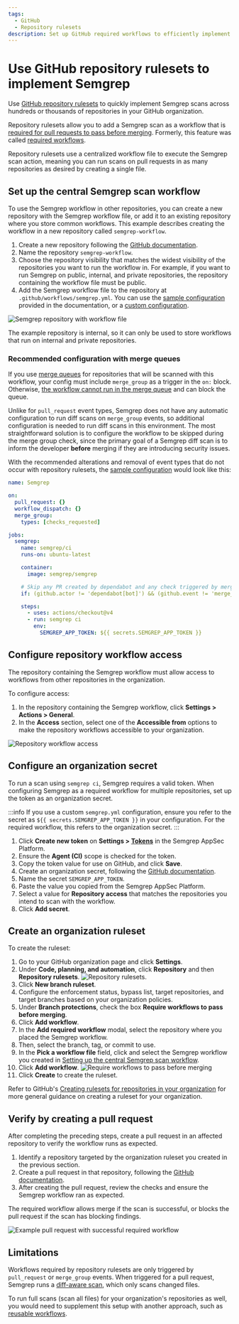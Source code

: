 ```yaml
---
tags:
  - GitHub
  - Repository rulesets
description: Set up GitHub required workflows to efficiently implement Semgrep scans across many repositories.
---
```


# Use GitHub repository rulesets to implement Semgrep

Use [GitHub repository rulesets](https://docs.github.com/en/enterprise-cloud@latest/repositories/configuring-branches-and-merges-in-your-repository/managing-rulesets/creating-rulesets-for-a-repository#introduction) to quickly implement Semgrep scans across hundreds or thousands of repositories in your GitHub organization. 

Repository rulesets allow you to add a Semgrep scan as a workflow that is [required for pull requests to pass before merging](https://docs.github.com/en/enterprise-cloud@latest/repositories/configuring-branches-and-merges-in-your-repository/managing-rulesets/available-rules-for-rulesets#require-workflows-to-pass-before-merging). Formerly, this feature was called [required workflows](https://github.blog/changelog/2023-08-02-github-actions-required-workflows-will-move-to-repository-rules/).

Repository rulesets use a centralized workflow file to execute the Semgrep scan action, meaning you can run scans on pull requests in as many repositories as desired by creating a single file.

## Set up the central Semgrep scan workflow

To use the Semgrep workflow in other repositories, you can create a new repository with the Semgrep workflow file, or add it to an existing repository where you store common workflows. This example describes creating the workflow in a new repository called `semgrep-workflow`.

1. Create a new repository following the [GitHub documentation](https://docs.github.com/en/get-started/quickstart/create-a-repo). 
  1. Name the repository `semgrep-workflow`.
  2. Choose the repository visibility that matches the widest visibility of the repositories you want to run the workflow in. For example, if you want to run Semgrep on public, internal, and private repositories, the repository containing the workflow file must be public.
2. Add the Semgrep workflow file to the repository at `.github/workflows/semgrep.yml`. You can use the [sample configuration](/docs/semgrep-ci/sample-ci-configs/#sample-github-actions-configuration-file) provided in the documentation, or a [custom configuration](/deployment/customize-ci-jobs).

![Semgrep repository with workflow file](/img/kb/semgrep-workflow-repo.png)

The example repository is internal, so it can only be used to store workflows that run on internal and private repositories.

### Recommended configuration with merge queues

If you use [merge queues](https://docs.github.com/en/repositories/configuring-branches-and-merges-in-your-repository/configuring-pull-request-merges/managing-a-merge-queue) for repositories that will be scanned with this workflow, your config must include `merge_group` as a trigger in the `on:` block. Otherwise, [the workflow cannot run in the merge queue](https://docs.github.com/en/repositories/configuring-branches-and-merges-in-your-repository/configuring-pull-request-merges/managing-a-merge-queue#triggering-merge-group-checks-with-github-actions) and can block the queue.

Unlike for `pull_request` event types, Semgrep does not have any automatic configuration to run diff scans on `merge_group` events, so additional configuration is needed to run diff scans in this environment. The most straightforward solution is to configure the workflow to be skipped during the merge group check, since the primary goal of a Semgrep diff scan is to inform the developer **before** merging if they are introducing security issues.

With the recommended alterations and removal of event types that do not occur with repository rulesets, the [sample configuration](/docs/semgrep-ci/sample-ci-configs/#sample-github-actions-configuration-file) would look like this:

```yaml
name: Semgrep

on:
  pull_request: {}
  workflow_dispatch: {}
  merge_group:
    types: [checks_requested]

jobs:
  semgrep:
    name: semgrep/ci
    runs-on: ubuntu-latest

    container:
      image: semgrep/semgrep

    # Skip any PR created by dependabot and any check triggered by merge group
    if: (github.actor != 'dependabot[bot]') && (github.event != 'merge_group')

    steps:
      - uses: actions/checkout@v4
      - run: semgrep ci
        env:
          SEMGREP_APP_TOKEN: ${{ secrets.SEMGREP_APP_TOKEN }}
```

## Configure repository workflow access

The repository containing the Semgrep workflow must allow access to workflows from other repositories in the organization. 

To configure access:

1. In the repository containing the Semgrep workflow, click **Settings > Actions > General**.
2. In the **Access** section, select one of the **Accessible from** options to make the repository workflows accessible to your organization.

![Repository workflow access](/img/kb/semgrep-workflow-actions-access.png)

## Configure an organization secret

To run a scan using `semgrep ci`, Semgrep requires a valid token. When configuring Semgrep as a required workflow for multiple repositories, set up the token as an organization secret.

:::info
If you use a custom `semgrep.yml` configuration, ensure you refer to the secret as `${{ secrets.SEMGREP_APP_TOKEN }}` in your configuration. For the required workflow, this refers to the organization secret.
:::

1. Click **Create new token** on **Settings > [Tokens](https://semgrep.dev/orgs/-/settings/tokens)** in the Semgrep AppSec Platform.
2. Ensure the **Agent (CI)** scope is checked for the token.
3. Copy the token value for use on GitHub, and click **Save**.
4. Create an organization secret, following the [GitHub documentation](https://docs.github.com/en/enterprise-cloud@latest/actions/security-guides/using-secrets-in-github-actions#creating-secrets-for-an-organization).
  1. Name the secret `SEMGREP_APP_TOKEN`.
  2. Paste the value you copied from the Semgrep AppSec Platform.
  3. Select a value for **Repository access** that matches the repositories you intend to scan with the workflow.
  4. Click **Add secret**.

## Create an organization ruleset

To create the ruleset:

1. Go to your GitHub organization page and click **Settings**.
2. Under **Code, planning, and automation**, click **Repository** and then **Repository rulesets**.
    ![Repository rulesets](/img/kb/semgrep-workflow-repository-rulesets.png).
3. Click **New branch ruleset**.
4. Configure the enforcement status, bypass list, target repositories, and target branches based on your organization policies.
5. Under **Branch protections**, check the box **Require workflows to pass before merging**.
6. Click **Add workflow**.
7. In the **Add required workflow** modal, select the repository where you placed the Semgrep workflow.
8. Then, select the branch, tag, or commit to use.
9. In the **Pick a workflow file** field, click and select the Semgrep workflow you created in [Setting up the central Semgrep scan workflow](#setting-up-the-central-semgrep-scan-workflow).
10. Click **Add workflow**.
    ![Require workflows to pass before merging](/img/kb/semgrep-workflow-require-pass.png)
11. Click **Create** to create the ruleset.

Refer to GitHub's [Creating rulesets for repositories in your organization](https://docs.github.com/en/enterprise-cloud@latest/organizations/managing-organization-settings/creating-rulesets-for-repositories-in-your-organization) for more general guidance on creating a ruleset for your organization.

## Verify by creating a pull request

After completing the preceding steps, create a pull request in an affected repository to verify the workflow runs as expected.

1. Identify a repository targeted by the organization ruleset you created in the previous section.
2. Create a pull request in that repository, following the [GitHub documentation](https://docs.github.com/en/pull-requests/collaborating-with-pull-requests/proposing-changes-to-your-work-with-pull-requests/creating-a-pull-request).
3. After creating the pull request, review the checks and ensure the Semgrep workflow ran as expected.

The required workflow allows merge if the scan is successful, or blocks the pull request if the scan has blocking findings.

![Example pull request with successful required workflow](/img/kb/semgrep-workflow-pr-example.png)

## Limitations

Workflows required by repository rulesets are only triggered by `pull_request` or `merge_group` events. When triggered for a pull request, Semgrep runs a [diff-aware scan](/deployment/customize-ci-jobs#set-up-diff-aware-scans), which only scans changed files. 

To run full scans (scan all files) for your organization's repositories as well, you would need to supplement this setup with another approach, such as [reusable workflows](/docs/kb/semgrep-ci/github-reusable-workflows-semgrep).
